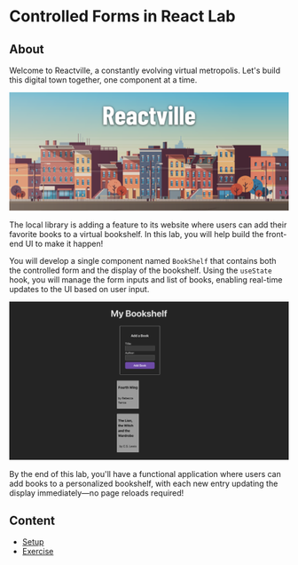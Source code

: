 <!-- ! Do not delete or rename this file! -->
<h1>
  <span class="prefix"></span>
  <span class="headline">Controlled Forms in React Lab</span>
</h1>

## About

Welcome to Reactville, a constantly evolving virtual metropolis. Let's build this digital town together, one component at a time.

![Reactville Banner](../assets/reactville.png)

The local library is adding a feature to its website where users can add their favorite books to a virtual bookshelf. In this lab, you will help build the front-end UI to make it happen!

You will develop a single component named `BookShelf` that contains both the controlled form and the display of the bookshelf. Using the `useState` hook, you will manage the form inputs and list of books, enabling real-time updates to the UI based on user input.

![Solution UI](../assets/solution-ui.png)

By the end of this lab, you'll have a functional application where users can add books to a personalized bookshelf, with each new entry updating the display immediately—no page reloads required!

## Content

- [Setup](../setup/README.md)
- [Exercise](../exercise/README.md)
